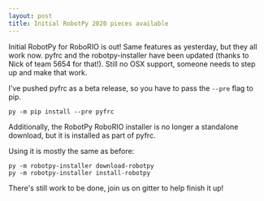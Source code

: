 ```yaml
---
layout: post
title: Initial RobotPy 2020 pieces available
---
```


Initial RobotPy for RoboRIO is out! Same features as yesterday, but they all work now. pyfrc and the robotpy-installer have been updated (thanks to Nick of team 5654 for that!). Still no OSX support, someone needs to step up and make that work.

I've pushed pyfrc as a beta release, so you have to pass the `--pre` flag to pip.

```
py -m pip install --pre pyfrc
```

Additionally, the RobotPy RoboRIO installer is no longer a standalone download, but it is installed as part of pyfrc.

Using it is mostly the same as before:

```
py -m robotpy-installer download-robotpy
py -m robotpy-installer install-robotpy
```

There's still work to be done, join us on gitter to help finish it up!